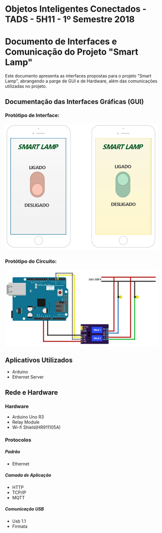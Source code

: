 # Objetos Inteligentes Conectados - TADS - 5H11 - 1º Semestre 2018

# Documento de Interfaces e Comunicação do Projeto "Smart Lamp"

Este documento apresenta as interfaces propostas para o projeto "Smart Lamp", abrangendo a parge de GUI e de Hardware, além das comunicações utilizadas no projeto.

## Documentação das Interfaces Gráficas (GUI)

### Protótipo de Interface:

![Prototipo de Interface](https://github.com/henriquevelardo/oic_iot_mackenzie-projeto-XXX/blob/master/docs/3-interface-e-comunicacao/prototipo-app.png)

### Protótipo do Circuito:

![Prototipo de Circuito](https://github.com/henriquevelardo/oic_iot_mackenzie-projeto-XXX/blob/master/docs/3-interface-e-comunicacao/prototipo-hardware.png)

## Aplicativos Utilizados

* Arduino
* Ethernet Server

## Rede e Hardware
### Hardware

* Arduino Uno R3
* Relay Module
* Wi-fi Shield(HR911105A)

### Protocolos
##### Padrão

* Ethernet

##### Camada de Aplicação

* HTTP
* TCP/IP
* MQTT

##### Comunicação USB

* Usb 1.1
* Firmata

